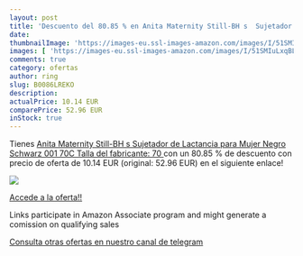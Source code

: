 ```yaml
---
layout: post
title: 'Descuento del 80.85 % en Anita Maternity Still-BH s  Sujetador de'
date: 
thumbnailImage: 'https://images-eu.ssl-images-amazon.com/images/I/51SMIuLxqBL._SL200_.jpg'
images: [ 'https://images-eu.ssl-images-amazon.com/images/I/51SMIuLxqBL._SL200_.jpg' ]
comments: true
category: ofertas
author: ring
slug: B0086LREKO
description:
actualPrice: 10.14 EUR
comparePrice: 52.96 EUR
inStock: true
---
```


Tienes [Anita Maternity Still-BH s  Sujetador de Lactancia para Mujer  Negro  Schwarz 001   70C  Talla del fabricante: 70 ](https://www.amazon.es/dp/B0086LREKO/?tag=tolees-21) con un 80.85 % de descuento con precio de oferta de 10.14 EUR (original: 52.96 EUR) en el siguiente enlace!

[![](https://images-eu.ssl-images-amazon.com/images/I/51SMIuLxqBL._SL200_.jpg)](https://www.amazon.es/dp/B0086LREKO/?tag=tolees-21)

[Accede a la oferta!!](https://www.amazon.es/dp/B0086LREKO/?tag=tolees-21)

Links participate in Amazon Associate program and might generate a comission on qualifying sales

[Consulta otras ofertas en nuestro canal de telegram](https://t.me/s/ofertas25)

